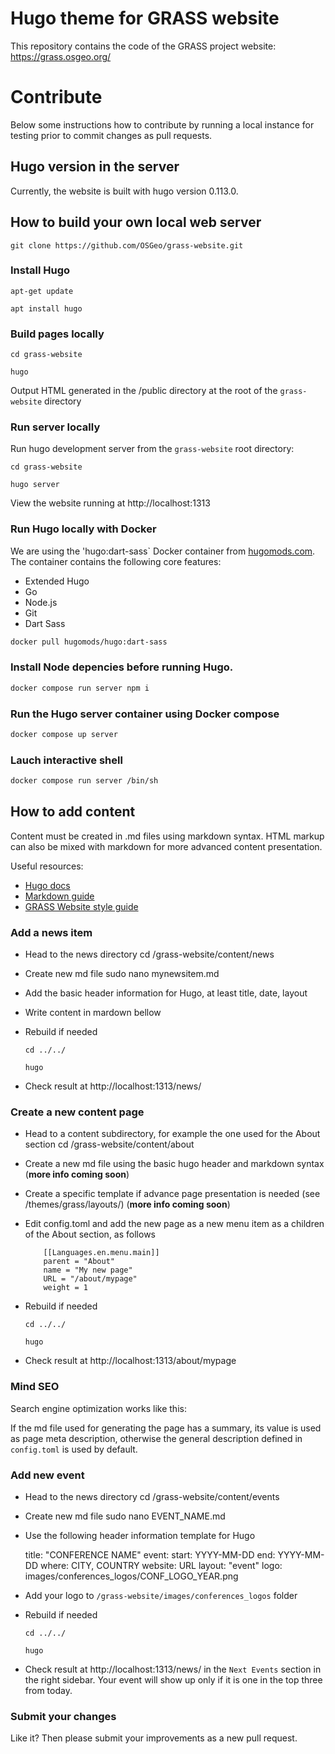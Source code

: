 # Hugo theme for GRASS website

This repository contains the code of the GRASS project website: https://grass.osgeo.org/

# Contribute

Below some instructions how to contribute by running a local instance for testing
prior to commit changes as pull requests.

## Hugo version in the server

Currently, the website is built with hugo version 0.113.0.

## How to build your own local web server

    git clone https://github.com/OSGeo/grass-website.git

### Install Hugo

    apt-get update

    apt install hugo

### Build pages locally

    cd grass-website

    hugo

Output HTML generated in the /public directory at the root of the `grass-website` directory

### Run server locally

Run hugo development server from the `grass-website` root directory:

    cd grass-website

    hugo server

View the website running at  http://localhost:1313

### Run Hugo locally with Docker

We are using the 'hugo:dart-sass` Docker container from [hugomods.com](https://docker.hugomods.com/docs/tags/).
The container contains the following core features:

* Extended Hugo
* Go
* Node.js
* Git
* Dart Sass

```sh
docker pull hugomods/hugo:dart-sass
```

### Install Node depencies before running Hugo.

```sh
docker compose run server npm i
```

### Run the Hugo server container using Docker compose

```sh
docker compose up server
```

### Lauch interactive shell

```sh
docker compose run server /bin/sh
```

## How to add content

Content must be created in .md files using markdown syntax. HTML markup can also be mixed with markdown for more advanced content presentation.

Useful resources:
 * [Hugo docs](https://gohugo.io/documentation/)
 * [Markdown guide](https://www.markdownguide.org/basic-syntax/)
 * [GRASS Website style guide](https://grass.osgeo.org/about/theme/)

### Add a news item

* Head to the news directory
     cd /grass-website/content/news

* Create new md file
     sudo nano mynewsitem.md

* Add the basic header information for Hugo, at least title, date, layout

* Write content in mardown bellow

* Rebuild if needed

      cd ../../
     
      hugo

* Check result at http://localhost:1313/news/

### Create a new content page

* Head to a content subdirectory, for example the one used for the About section
     cd /grass-website/content/about

* Create a new md file using the basic hugo header and markdown syntax
 (**more info coming soon**)

* Create a specific template if advance page presentation is needed (see /themes/grass/layouts/)
(**more info coming soon**)

* Edit config.toml and add the new page as a new menu item as a children of the About section, as follows

          [[Languages.en.menu.main]]
          parent = "About"
          name = "My new page"
          URL = "/about/mypage"
          weight = 1

* Rebuild if needed

      cd ../../
     
      hugo

* Check result at http://localhost:1313/about/mypage

### Mind SEO

Search engine optimization works like this:

If the md file used for generating the page has a summary, its value is used as page meta description, otherwise the general description defined in `config.toml` is used by default.

### Add new event

* Head to the news directory
     cd /grass-website/content/events

* Create new md file
     sudo nano EVENT_NAME.md

* Use the following header information template for Hugo

  title: "CONFERENCE NAME"
  event:
      start: YYYY-MM-DD
      end: YYYY-MM-DD
  where: CITY, COUNTRY
  website: URL
  layout: "event"
  logo: images/conferences_logos/CONF_LOGO_YEAR.png


* Add your logo to `/grass-website/images/conferences_logos` folder

* Rebuild if needed

      cd ../../
     
      hugo

* Check result at http://localhost:1313/news/ in the `Next Events` section in the right sidebar.
  Your event will show up only if it is one in the top three from today.

### Submit your changes

Like it? Then please submit your improvements as a new pull request.
